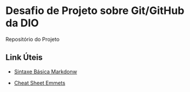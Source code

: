 # Desafio de Projeto sobre Git/GitHub da DIO
Repositório do Projeto

## Link Úteis
- [Sintaxe Básica Markdonw](https://www.markdownguide.org/basic-syntax/)

- [Cheat Sheet Emmets](https://docs.emmet.io/cheat-sheet/)
